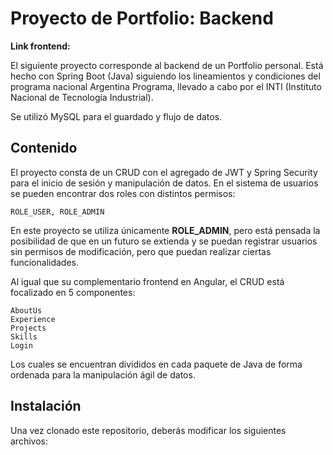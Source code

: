 # Proyecto de Portfolio: Backend

**Link frontend:**

El siguiente proyecto corresponde al backend de un Portfolio personal. Está hecho con Spring Boot (Java) siguiendo los
lineamientos y condiciones del programa nacional Argentina Programa, llevado a cabo por el INTI (Instituto Nacional de Tecnología Industrial).

Se utilizó MySQL para el guardado y flujo de datos.

## Contenido

El proyecto consta de un CRUD con el agregado de JWT y Spring Security para el inicio de sesión y manipulación de datos. En el sistema de usuarios se pueden encontrar
dos roles con distintos permisos:

```
ROLE_USER, ROLE_ADMIN
```
En este proyecto se utiliza únicamente **ROLE_ADMIN**, pero está pensada la posibilidad de que en un futuro se extienda y se puedan registrar usuarios sin permisos de modificación,
pero que puedan realizar ciertas funcionalidades.

Al igual que su complementario frontend en Angular, el CRUD está focalizado en 5 componentes:

```
AboutUs  
Experience  
Projects  
Skills  
Login  
```
Los cuales se encuentran divididos en cada paquete de Java de forma ordenada para la manipulación ágil de datos.

## Instalación

Una vez clonado este repositorio, deberás modificar los siguientes archivos:
